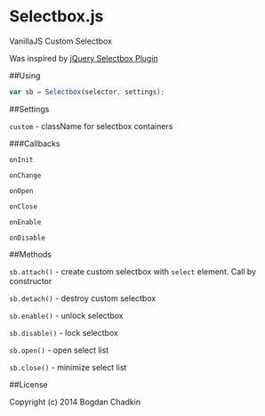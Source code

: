 Selectbox.js
============

VanillaJS Custom Selectbox

Was inspired by [jQuery Selectbox Plugin](http://www.bulgaria-web-developers.com/projects/javascript/selectbox/)


##Using

```js
var sb = Selectbox(selector, settings);
```

##Settings

`custom` - className for selectbox containers

###Callbacks

`onInit`

`onChange`

`onOpen`

`onClose`

`onEnable`

`onDisable`


##Methods

`sb.attach()` - create custom selectbox with `select` element. Call by constructor

`sb.detach()` - destroy custom selectbox

`sb.enable()` - unlock selectbox

`sb.disable()` - lock selectbox

`sb.open()` - open select list

`sb.close()` - minimize select list





##License

Copyright (c) 2014 Bogdan Chadkin
